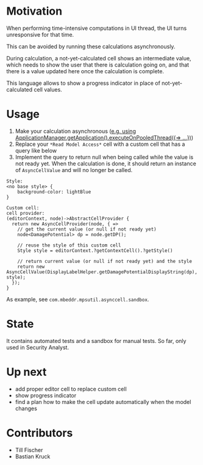 # Motivation

When performing time-intensive computations in UI thread, the UI turns unresponsive for that time.

This can be avoided by running these calculations asynchronously.

During calculation, a not-yet-calculated cell shows an intermediate value, which needs to show the user that there is calculation going on, and that there is a value updated here once the calculation is complete.

This language allows to show a progress indicator in place of not-yet-calculated cell values.

# Usage

1. Make your calculation asynchronous ([e.g. using ApplicationManager.getApplication().executeOnPooledThread({=> ...})](https://www.jetbrains.org/intellij/sdk/docs/basics/architectural_overview/general_threading_rules.html#background-processes-and-processcanceledexception))
2. Replace your `*Read Model Access*` cell with a custom cell that has a query like below
3. Implement the query to return null when being called while the value is not ready yet. When the calculation is done, it should return an instance of `AsyncCellValue` and will no longer be called.

```
Style:
<no base style> {
    background-color: lightBlue
}

Custom cell:
cell provider:
(editorContext, node)->AbstractCellProvider { 
  return new AsyncCellProvider(node, { => 
    // get the current value (or null if not ready yet)
    node<DamagePotential> dp = node.getDP(); 

    // reuse the style of this custom cell
    Style style = editorContext.?getContextCell().?getStyle()

    // return current value (or null if not ready yet) and the style
    return new AsyncCellValue(DisplayLabelHelper.getDamagePotentialDisplayString(dp), style); 
  }); 
}
```

As example, see `com.mbeddr.mpsutil.asynccell.sandbox`.

# State
It contains automated tests and a sandbox for manual tests.
So far, only used in Security Analyst.

# Up next

- add proper editor cell to replace custom cell
- show progress indicator
- find a plan how to make the cell update automatically when the model changes

# Contributors

- Till Fischer
- Bastian Kruck
